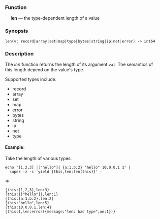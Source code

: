 ### Function

&emsp; **len** &mdash; the type-dependent length of a value

### Synopsis

```
len(v: record|array|set|map|type|bytes|string|ip|net|error) -> int64
```

### Description

The _len_ function returns the length of its argument `val`.
The semantics of this length depend on the value's type.

Supported types include:
- record
- array
- set
- map
- error
- bytes
- string
- ip
- net
- type

#### Example:

Take the length of various types:

```mdtest-command
echo '[1,2,3] |["hello"]| {a:1,b:2} "hello" 10.0.0.1 1' |
  super -z -c 'yield {this,len:len(this)}' -
```
=>
```mdtest-output
{this:[1,2,3],len:3}
{this:|["hello"]|,len:1}
{this:{a:1,b:2},len:2}
{this:"hello",len:5}
{this:10.0.0.1,len:4}
{this:1,len:error({message:"len: bad type",on:1})}
```

